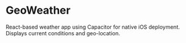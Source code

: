 # GeoWeather
React-based weather app using Capacitor for native iOS deployment. Displays current conditions and geo-location.
